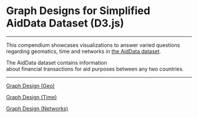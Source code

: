 # Graph Designs for Simplified AidData Dataset (D3.js)

---
This compendium showcases visualizations to answer varied questions<br/>
regarding geomatics, time and networks in [the AidData dataset](https://www.aiddata.org/data/aiddata-core-research-release-level-1-3-1).

The AidData dataset contains information<br/>
about financial transactions for aid purposes between any two countries.

---
[Graph Design (Geo)](https://observablehq.com/d/76848a463d0cf621)

[Graph Design (Time)](https://observablehq.com/d/295e77fbb1f78bf7)

[Graph Design (Networks)](https://observablehq.com/d/335b4e86071947d1)
